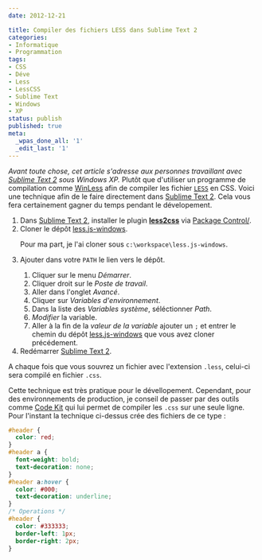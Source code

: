 ```yaml
---
date: 2012-12-21

title: Compiler des fichiers LESS dans Sublime Text 2
categories:
- Informatique
- Programmation
tags:
- CSS
- Déve
- Less
- LessCSS
- Sublime Text
- Windows
- XP
status: publish
published: true
meta:
  _wpas_done_all: '1'
  _edit_last: '1'
---
```

<em>Avant toute chose, cet article s'adresse aux personnes travaillant avec <a href="https://www.sublimetext.com/2">Sublime Text 2</a> sous Windows XP.</em>
Plutôt que d'utiliser un programme de compilation comme <a href="https://winless.org/">WinLess</a> afin de compiler les fichier <a href="https://lesscss.org/"><code>LESS</code></a> en CSS. Voici une technique afin de le faire directement dans <a href="https://www.sublimetext.com/2">Sublime Text 2</a>. Cela vous fera certainement gagner du temps pendant le dévelopement.
<ol>
	<li>Dans <a href="https://www.sublimetext.com/2">Sublime Text 2</a>, installer le plugin <strong><a href="https://github.com/timdouglas/sublime-less2css">less2css</a></strong> via <a href="https://wbond.net/sublime_packages/package_control">Package Control/</a>.</li>
	<li>Cloner le dépôt <a href="https://github.com/duncansmart/less.js-windows">less.js-windows</a>.

Pour ma part, je l'ai cloner sous <code>c:\workspace\less.js-windows</code>.</li>
	<li>Ajouter dans votre <code>PATH</code> le lien vers le dépôt.
<ol>
	<li>Cliquer sur le menu <em>Démarrer</em>.</li>
	<li>Cliquer droit sur le <em>Poste de travail</em>.</li>
	<li>Aller dans l'onglet <em>Avancé</em>.</li>
	<li>Cliquer sur <em>Variables d'environnement</em>.</li>
	<li>Dans la liste des <em>Variables système</em>, séléctionner <em>Path</em>.</li>
	<li><em>Modifier</em> la variable.</li>
	<li>Aller à la fin de la <em>valeur de la variable</em> ajouter un <code>;</code> et entrer le chemin du dépôt <a href="https://github.com/duncansmart/less.js-windows">less.js-windows</a> que vous avez cloner précédement.</li>
</ol>
</li>
	<li>Redémarrer <a href="https://www.sublimetext.com/2">Sublime Text 2</a>.</li>
</ol>
A chaque fois que vous souvrez un fichier avec l'extension <code>.less</code>, celui-ci sera compilé en fichier <code>.css</code>.

Cette technique est très pratique pour le dévellopement. Cependant, pour des environnements de production, je conseil de passer par des outils comme <a href="https://incident57.com/codekit/">Code Kit</a> qui lui permet de compiler les <code>.css</code> sur une seule ligne. Pour l'instant la technique ci-dessus crée des fichiers de ce type :

```css
#header {
  color: red;
}
#header a {
  font-weight: bold;
  text-decoration: none;
}
#header a:hover {
  color: #000;
  text-decoration: underline;
}
/* Operations */
#header {
  color: #333333;
  border-left: 1px;
  border-right: 2px;
}
```
